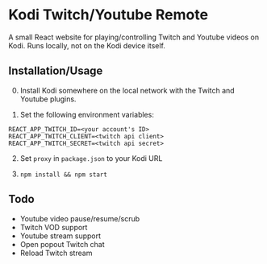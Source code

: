 # Kodi Twitch/Youtube Remote

A small React website for playing/controlling Twitch and Youtube videos on Kodi.
Runs locally, not on the Kodi device itself.

## Installation/Usage

0. Install Kodi somewhere on the local network with the Twitch and Youtube plugins.

1. Set the following environment variables:
```
REACT_APP_TWITCH_ID=<your account's ID>
REACT_APP_TWITCH_CLIENT=<twitch api client>
REACT_APP_TWITCH_SECRET=<twitch api secret>
```
2. Set `proxy` in `package.json` to your Kodi URL

3. `npm install && npm start`

## Todo

* Youtube video pause/resume/scrub
* Twitch VOD support
* Youtube stream support
* Open popout Twitch chat
* Reload Twitch stream
